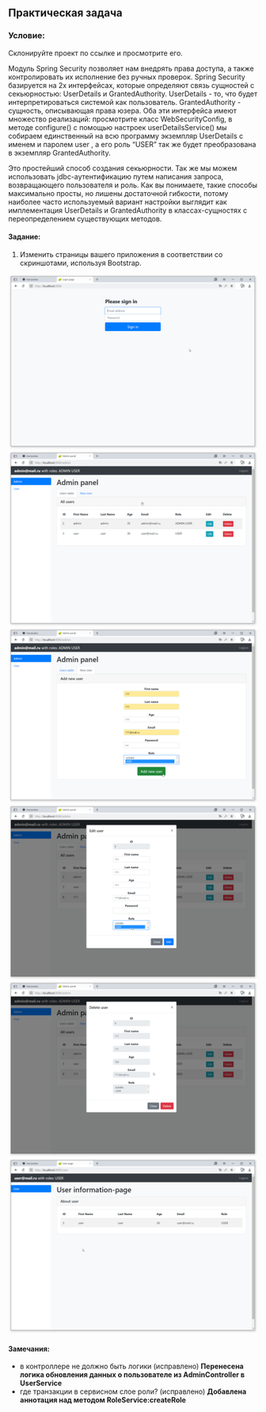 ## Практическая задача
### Условие:
Склонируйте проект по ссылке и просмотрите его.

Модуль Spring Security позволяет нам внедрять права доступа, а также контролировать их исполнение без ручных проверок.
Spring Security базируется на 2х интерфейсах, которые определяют связь сущностей с секьюрностью: UserDetails и GrantedAuthority.
UserDetails - то, что будет интерпретироваться системой как пользователь.
GrantedAuthority - сущность, описывающая права юзера.
Оба эти интерфейса имеют множество реализаций: просмотрите класс WebSecurityConfig, в методе configure() с помощью настроек userDetailsService() мы собираем единственный на всю программу экземпляр UserDetails с именем и паролем user , а его роль “USER” так же будет преобразована в экземпляр GrantedAuthority.

Это простейший способ создания секьюрности. Так же мы можем использовать jdbc-аутентификацию путем написания запроса, возвращающего пользователя и роль.
Как вы понимаете, такие способы максимально просты, но лишены достаточной гибкости, потому наиболее часто используемый вариант настройки выглядит как имплементация UserDetails и GrantedAuthority в классах-сущностях с переопределением существующих методов.

#### Задание:
1. Изменить страницы вашего приложения в соответствии со скриншотами, используя Bootstrap.

![Экран авторизации](./img/1_login.png)
![Панель администрирования](./img/2_admin-page.png)
![Добавить нового пользователя](./img/3_add-new-user.png)
![Редактирование пользователя](./img/4_edit-user.png)
![Удаление пользователя](./img/5_delete-user.png)
![Страница пользователя](./img/6_user-page.png)

#### Замечания:
- в контроллере не должно быть логики (исправлено)
**Перенесена логика обновления данных о пользователе из AdminController в UserService**
- где транзакции в сервисном слое роли? (исправлено)
**Добавлена аннотация над методом RoleService:createRole**